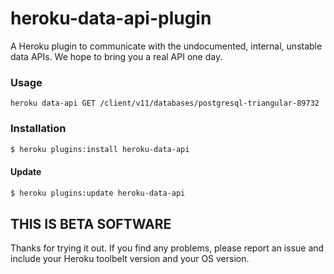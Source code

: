 # heroku-data-api-plugin

A Heroku plugin to communicate with the undocumented, internal, unstable
data APIs. We hope to bring you a real API one day.

### Usage

`heroku data-api GET /client/v11/databases/postgresql-triangular-89732`

### Installation

```bash
$ heroku plugins:install heroku-data-api
```

#### Update

```bash
$ heroku plugins:update heroku-data-api
```

## THIS IS BETA SOFTWARE

Thanks for trying it out. If you find any problems, please report an
issue and include your Heroku toolbelt version and your OS version.
